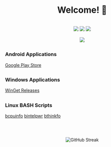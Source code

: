 <div align="center"><h1>Welcome! 👋</h1></div>
<br>
<div align="center"><img src="https://img.shields.io/badge/Android_Development-brightgreen?style=flat" /> <img src="https://img.shields.io/badge/Focus-Utilities-orange?style=flat" /> <img src ="https://img.shields.io/badge/Desktop_Applications-blue?style=flat" /></div>
<br>
<div align="center"><img src="https://komarev.com/ghpvc/?username=bryancandi&color=blue&style=flat&label=Profile+Views" /></div>

##

<h3>Android Applications</h3>
<a href="https://play.google.com/store/apps/dev?id=5180384152101978531">Google Play Store</a>

##

<h3>Windows Applications</h3>
<a href="https://github.com/bryancandi/WinGet-Releases">WinGet Releases</a>

##

<h3>Linux BASH Scripts</h3>
<a href="https://github.com/bryancandi/bcpuinfo">bcpuinfo</a>
<a href="https://github.com/bryancandi/bintelpwr">bintelpwr</a>
<a href="https://github.com/bryancandi/bthinkfo">bthinkfo</a>

##
<br>
<p align="center">
    <img src="https://streak-stats.demolab.com/?user=bryancandi&theme=nightfox" alt="GitHub Streak"/>
</p>

<!--
**bryancandi/bryancandi** is a ✨ _special_ ✨ repository because its `README.md` (this file) appears on your GitHub profile.

Here are some ideas to get you started:

- 🔭 I’m currently working on ...
- 🌱 I’m currently learning ...
- 👯 I’m looking to collaborate on ...
- 🤔 I’m looking for help with ...
- 💬 Ask me about ...
- 📫 How to reach me: ...
- 😄 Pronouns: ...
- ⚡ Fun fact: ...
-->
